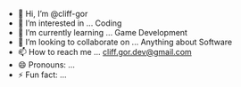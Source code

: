 - 👋 Hi, I’m @cliff-gor
- 👀 I’m interested in ... Coding
- 🌱 I’m currently learning ... Game Development
- 💞️ I’m looking to collaborate on ... Anything about Software
- 📫 How to reach me ... cliff.gor.dev@gmail.com
- 😄 Pronouns: ...
- ⚡ Fun fact: ...

<!---
cliff-gor/cliff-gor is a ✨ special ✨ repository because its `README.md` (this file) appears on your GitHub profile.
You can click the Preview link to take a look at your changes.
--->
